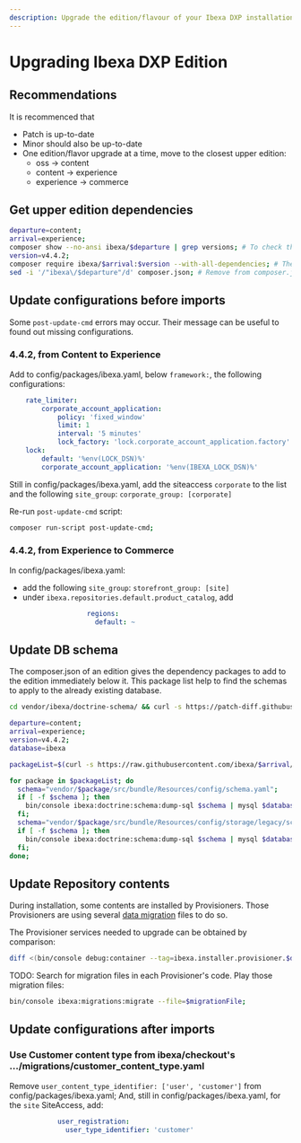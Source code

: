 ```yaml
---
description: Upgrade the edition/flavour of your Ibexa DXP installation.
---
```


# Upgrading Ibexa DXP Edition

## Recommendations

It is recommenced that 
- Patch is up-to-date
- Minor should also be up-to-date
- One edition/flavor upgrade at a time, move to the closest upper edition:
  - oss → content
  - content → experience
  - experience → commerce

## Get upper edition dependencies

```bash
departure=content;
arrival=experience;
composer show --no-ansi ibexa/$departure | grep versions; # To check the actual version of the current edition
version=v4.4.2;
composer require ibexa/$arrival:$version --with-all-dependencies; # There might be errors while running post-update-cmd scripts
sed -i '/"ibexa\/$departure"/d' composer.json; # Remove from composer.json the previous edition to ease future updates
```

## Update configurations before imports

Some `post-update-cmd` errors may occur. Their message can be useful to found out missing configurations.

### 4.4.2, from Content to Experience

Add to config/packages/ibexa.yaml, below `framework:`, the following configurations:
```yaml
    rate_limiter:
        corporate_account_application:
            policy: 'fixed_window'
            limit: 1
            interval: '5 minutes'
            lock_factory: 'lock.corporate_account_application.factory'
    lock:
        default: '%env(LOCK_DSN)%'
        corporate_account_application: '%env(IBEXA_LOCK_DSN)%'
```

Still in config/packages/ibexa.yaml, add the siteaccess `corporate` to the list and the following `site_group`: `corporate_group: [corporate]`

Re-run `post-update-cmd` script:

```bash
composer run-script post-update-cmd;
```

### 4.4.2, from Experience to Commerce

In config/packages/ibexa.yaml:
- add the following `site_group`: `storefront_group: [site]`
- under `ibexa.repositories.default.product_catalog`, add
  ```yaml
                  regions:
                    default: ~
  ```

## Update DB schema

The composer.json of an edition gives the dependency packages to add to the edition immediately below it.
This package list help to find the schemas to apply to the already existing database.

```bash
cd vendor/ibexa/doctrine-schema/ && curl -s https://patch-diff.githubusercontent.com/raw/ibexa/doctrine-schema/pull/17.diff | git apply

departure=content;
arrival=experience;
version=v4.4.2;
database=ibexa

packageList=$(curl -s https://raw.githubusercontent.com/ibexa/$arrival/$version/composer.json | jq .require | grep ibexa | grep -v ibexa/$departure | cut -d '"' -f 2 | xargs);

for package in $packageList; do
  schema="vendor/$package/src/bundle/Resources/config/schema.yaml";
  if [ -f $schema ]; then
    bin/console ibexa:doctrine:schema:dump-sql $schema | mysql $database;
  fi;
  schema="vendor/$package/src/bundle/Resources/config/storage/legacy/schema.yaml";
  if [ -f $schema ]; then
    bin/console ibexa:doctrine:schema:dump-sql $schema | mysql $database;
  fi;
done;
```

## Update Repository contents

During installation, some contents are installed by Provisioners.
Those Provisioners are using several [data migration](../content_management/data_migration/data_migration.md) files to do so.

The Provisioner services needed to upgrade can be obtained by comparison:

```bash
diff <(bin/console debug:container --tag=ibexa.installer.provisioner.$departure | grep Provision | sed 's/  */ /g') <(bin/console debug:container --tag=ibexa.installer.provisioner.$arrival | grep Provision | sed 's/  */ /g') | grep '^>' | cut -d ' ' -f 3;
```

TODO: Search for migration files in each Provisioner's code. Play those migration files:

```bash
bin/console ibexa:migrations:migrate --file=$migrationFile;
```

## Update configurations after imports

### Use Customer content type from ibexa/checkout's …/migrations/customer_content_type.yaml

Remove `user_content_type_identifier: ['user', 'customer']` from config/packages/ibexa.yaml;
And, still in config/packages/ibexa.yaml, for the `site` SiteAccess, add:
```yaml
            user_registration:
              user_type_identifier: 'customer'
```
